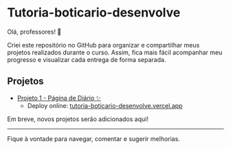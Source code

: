 # Tutoria-boticario-desenvolve

Olá, professores! 👋

Criei este repositório no GitHub para organizar e compartilhar meus projetos realizados durante o curso. Assim, fica mais fácil acompanhar meu progresso e visualizar cada entrega de forma separada.

## Projetos

- [Projeto 1 - Página de Diário ✨](./Projeto%201%20-%20P%C3%A1gina%20de%20Di%C3%A1rio/README.md)
  - Deploy online: [tutoria-boticario-desenvolve.vercel.app](https://tutoria-boticario-desenvolve.vercel.app/)

Em breve, novos projetos serão adicionados aqui!

---

Fique à vontade para navegar, comentar e sugerir melhorias.